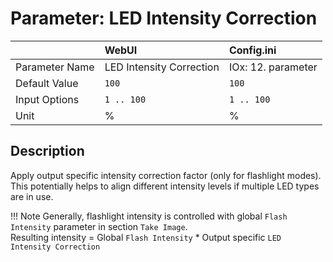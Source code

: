 # Parameter: LED Intensity Correction

|                   | WebUI               | Config.ini
|:---               |:---                 |:----
| Parameter Name    | LED Intensity Correction  | IOx: 12. parameter
| Default Value     | `100`               | `100`
| Input Options     | `1 .. 100`          | `1 .. 100`
| Unit              | %                   | %



## Description

Apply output specific intensity correction factor (only for flashlight modes). 
This potentially helps to align different intensity levels if multiple LED types are in use.


!!! Note
    Generally, flashlight intensity is controlled with global `Flash Intensity` parameter in 
    section `Take Image`.<br>
    Resulting intensity = Global `Flash Intensity` * Output specific `LED Intensity Correction`